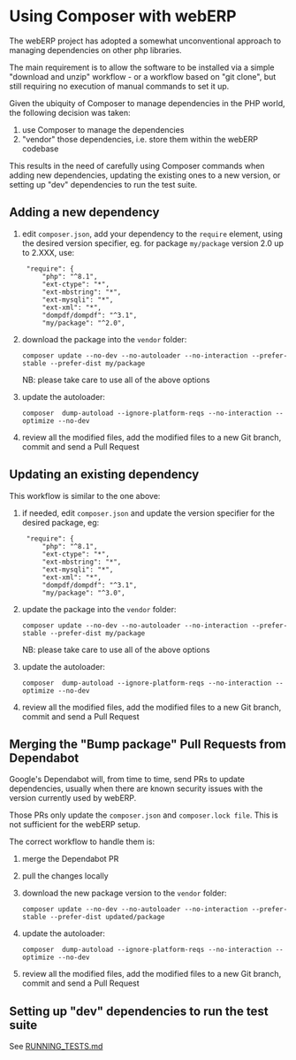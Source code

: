 # Using Composer with webERP

The webERP project has adopted a somewhat unconventional approach to managing dependencies on other php libraries.

The main requirement is to allow the software to be installed via a simple "download and unzip" workflow - or a
workflow based on "git clone", but still requiring no execution of manual commands to set it up.

Given the ubiquity of Composer to manage dependencies in the PHP world, the following decision was taken:
1. use Composer to manage the dependencies
2. "vendor" those dependencies, i.e. store them within the webERP codebase

This results in the need of carefully using Composer commands when adding new dependencies, updating the existing ones
to a new version, or setting up "dev" dependencies to run the test suite.


## Adding a new dependency

1. edit `composer.json`, add your dependency to the `require` element, using the desired version specifier, eg.
   for package `my/package` version 2.0 up to 2.XXX, use:

       	"require": {
   			"php": "^8.1",
   			"ext-ctype": "*",
   			"ext-mbstring": "*",
   			"ext-mysqli": "*",
   			"ext-xml": "*",
   			"dompdf/dompdf": "^3.1",
   			"my/package": "^2.0",

2. download the package into the `vendor` folder:

       composer update --no-dev --no-autoloader --no-interaction --prefer-stable --prefer-dist my/package

   NB: please take care to use all of the above options

3. update the autoloader:

       composer  dump-autoload --ignore-platform-reqs --no-interaction --optimize --no-dev

4. review all the modified files, add the modified files to a new Git branch, commit and send a Pull Request


## Updating an existing dependency

This workflow is similar to the one above:

1. if needed, edit `composer.json` and update the version specifier for the desired package, eg:

       	"require": {
   			"php": "^8.1",
   			"ext-ctype": "*",
   			"ext-mbstring": "*",
   			"ext-mysqli": "*",
   			"ext-xml": "*",
   			"dompdf/dompdf": "^3.1",
   			"my/package": "^3.0",

2. update the package into the `vendor` folder:

       composer update --no-dev --no-autoloader --no-interaction --prefer-stable --prefer-dist my/package

   NB: please take care to use all of the above options

3. update the autoloader:

       composer  dump-autoload --ignore-platform-reqs --no-interaction --optimize --no-dev

4. review all the modified files, add the modified files to a new Git branch, commit and send a Pull Request


## Merging the "Bump package" Pull Requests from Dependabot

Google's Dependabot will, from time to time, send PRs to update dependencies, usually when there are known security
issues with the version currently used by webERP.

Those PRs only update the `composer.json` and `composer.lock file`. This is not sufficient for the webERP setup.

The correct workflow to handle them is:

1. merge the Dependabot PR

2. pull the changes locally

3. download the new package version to the `vendor` folder:

       composer update --no-dev --no-autoloader --no-interaction --prefer-stable --prefer-dist updated/package

4. update the autoloader:

       composer  dump-autoload --ignore-platform-reqs --no-interaction --optimize --no-dev

5. review all the modified files, add the modified files to a new Git branch, commit and send a Pull Request


## Setting up "dev" dependencies to run the test suite

See [RUNNING_TESTS.md](RUNNING_TESTS.md)
